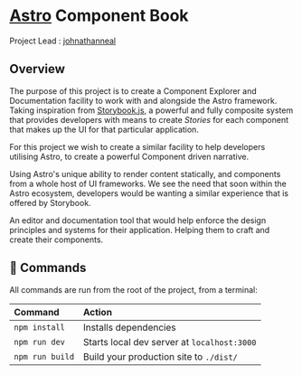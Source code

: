 # [Astro](https://astro.build) Component Book

Project Lead : [johnathanneal](https://github.com/jonathantneal)

## Overview

The purpose of this project is to create a Component Explorer and Documentation facility to work with and alongside the Astro framework.
Taking inspiration from [Storybook.js](https://github.com/storybookjs/storybook), a powerful and fully composite system that provides developers with means to create *Stories* for each component that makes up the UI for that particular application.

For this project we wish to create a similar facility to help developers utilising Astro, to create a powerful Component driven narrative. 

Using Astro's unique ability to render content statically, and components from a whole host of UI frameworks. We see the need that soon within the Astro ecosystem, developers would be wanting a similar experience that is offered by Storybook.

An editor and documentation tool that would help enforce the design principles and systems for their application. Helping them to craft and create their components.

## 🧞 Commands

All commands are run from the root of the project, from a terminal:

| Command         | Action                                      |
|:----------------|:--------------------------------------------|
| `npm install`   | Installs dependencies                       |
| `npm run dev`   | Starts local dev server at `localhost:3000` |
| `npm run build` | Build your production site to `./dist/`     |
